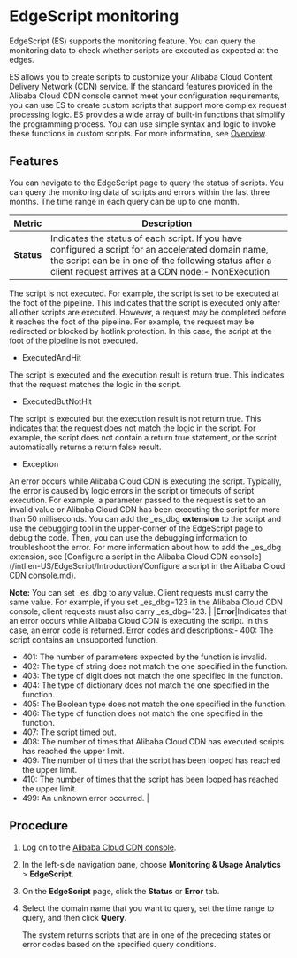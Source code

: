 # EdgeScript monitoring

EdgeScript \(ES\) supports the monitoring feature. You can query the monitoring data to check whether scripts are executed as expected at the edges.

ES allows you to create scripts to customize your Alibaba Cloud Content Delivery Network \(CDN\) service. If the standard features provided in the Alibaba Cloud CDN console cannot meet your configuration requirements, you can use ES to create custom scripts that support more complex request processing logic. ES provides a wide array of built-in functions that simplify the programming process. You can use simple syntax and logic to invoke these functions in custom scripts. For more information, see [Overview](/intl.en-US/EdgeScript/Introduction/Overview.md).

## Features

You can navigate to the EdgeScript page to query the status of scripts. You can query the monitoring data of scripts and errors within the last three months. The time range in each query can be up to one month.

|Metric|Description|
|------|-----------|
|**Status**|Indicates the status of each script. If you have configured a script for an accelerated domain name, the script can be in one of the following status after a client request arrives at a CDN node:-   NonExecution

The script is not executed. For example, the script is set to be executed at the foot of the pipeline. This indicates that the script is executed only after all other scripts are executed. However, a request may be completed before it reaches the foot of the pipeline. For example, the request may be redirected or blocked by hotlink protection. In this case, the script at the foot of the pipeline is not executed.

-   ExecutedAndHit

The script is executed and the execution result is return true. This indicates that the request matches the logic in the script.

-   ExecutedButNotHit

The script is executed but the execution result is not return true. This indicates that the request does not match the logic in the script. For example, the script does not contain a return true statement, or the script automatically returns a return false result.

-   Exception

An error occurs while Alibaba Cloud CDN is executing the script. Typically, the error is caused by logic errors in the script or timeouts of script execution. For example, a parameter passed to the request is set to an invalid value or Alibaba Cloud CDN has been executing the script for more than 50 milliseconds. You can add the \_es\_dbg **extension** to the script and use the debugging tool in the upper-corner of the EdgeScript page to debug the code. Then, you can use the debugging information to troubleshoot the error. For more information about how to add the \_es\_dbg extension, see [Configure a script in the Alibaba Cloud CDN console](/intl.en-US/EdgeScript/Introduction/Configure a script in the Alibaba Cloud CDN console.md).

**Note:** You can set \_es\_dbg to any value. Client requests must carry the same value. For example, if you set \_es\_dbg=123 in the Alibaba Cloud CDN console, client requests must also carry \_es\_dbg=123. |
|**Error**|Indicates that an error occurs while Alibaba Cloud CDN is executing the script. In this case, an error code is returned. Error codes and descriptions:-   400: The script contains an unsupported function.
-   401: The number of parameters expected by the function is invalid.
-   402: The type of string does not match the one specified in the function.
-   403: The type of digit does not match the one specified in the function.
-   404: The type of dictionary does not match the one specified in the function.
-   405: The Boolean type does not match the one specified in the function.
-   406: The type of function does not match the one specified in the function.
-   407: The script timed out.
-   408: The number of times that Alibaba Cloud CDN has executed scripts has reached the upper limit.
-   409: The number of times that the script has been looped has reached the upper limit.
-   410: The number of times that the script has been looped has reached the upper limit.
-   499: An unknown error occurred. |

## Procedure

1.  Log on to the [Alibaba Cloud CDN console](https://cdn.console.aliyun.com).

2.  In the left-side navigation pane, choose **Monitoring & Usage Analytics** \> **EdgeScript**.

3.  On the **EdgeScript** page, click the **Status** or **Error** tab.

4.  Select the domain name that you want to query, set the time range to query, and then click **Query**.

    The system returns scripts that are in one of the preceding states or error codes based on the specified query conditions.


